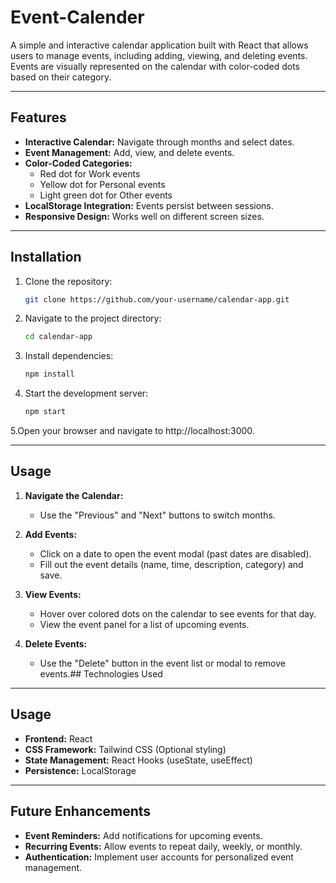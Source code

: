 # Event-Calender

A simple and interactive calendar application built with React that allows users to manage events, including adding, viewing, and deleting events. Events are visually represented on the calendar with color-coded dots based on their category.

---

## Features

- **Interactive Calendar:** Navigate through months and select dates.
- **Event Management:** Add, view, and delete events.
- **Color-Coded Categories:**
  - Red dot for Work events
  - Yellow dot for Personal events
  - Light green dot for Other events
- **LocalStorage Integration:** Events persist between sessions.
- **Responsive Design:** Works well on different screen sizes.

---

## Installation

1. Clone the repository:
   ```bash
   git clone https://github.com/your-username/calendar-app.git
   ```
2. Navigate to the project directory:
   ```bash
   cd calendar-app
   ```
3. Install dependencies:
   ```bash
   npm install
   ```
4. Start the development server:
   ```bash
   npm start
   ```
5.Open your browser and navigate to http://localhost:3000.

---

## Usage

1. **Navigate the Calendar:**
   - Use the "Previous" and "Next" buttons to switch months.

2. **Add Events:**
   - Click on a date to open the event modal (past dates are disabled).
   - Fill out the event details (name, time, description, category) and save.

3. **View Events:**
   - Hover over colored dots on the calendar to see events for that day.
   - View the event panel for a list of upcoming events.

4. **Delete Events:**
   - Use the "Delete" button in the event list or modal to remove events.## Technologies Used

---

## Usage

- **Frontend:** React
- **CSS Framework:** Tailwind CSS (Optional styling)
- **State Management:** React Hooks (useState, useEffect)
- **Persistence:** LocalStorage

---

## Future Enhancements

- **Event Reminders:** Add notifications for upcoming events.
- **Recurring Events:** Allow events to repeat daily, weekly, or monthly.
- **Authentication:** Implement user accounts for personalized event management.


